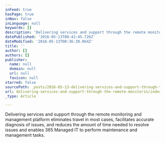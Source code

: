 ```yaml
---
inFeed: true
hasPage: true
inNav: false
inLanguage: null
keywords: []
description: 'Delivering services and support through the remote monitoring and management platform eliminates travel in most cases, facilitates accurate diagnosis of issues, and reduces the amount of time needed to resolve issues and enables 365 Managed IT to perform maintenance and management tasks.'
datePublished: '2016-05-13T00:42:45.726Z'
dateModified: '2016-05-13T00:36:30.064Z'
title: ''
author: []
authors: []
publisher:
  name: null
  domain: null
  url: null
  favicon: null
starred: false
sourcePath: _posts/2016-05-13-delivering-services-and-support-through-the-remote-monitorin.md
url: delivering-services-and-support-through-the-remote-monitorin/index.html
_type: Article

---
```

Delivering services and support through the remote monitoring and management platform eliminates travel in most cases, facilitates accurate diagnosis of issues, and reduces the amount of time needed to resolve issues and enables 365 Managed IT to perform maintenance and management tasks.